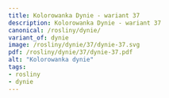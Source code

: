 ```yaml
---
title: Kolorowanka Dynie - wariant 37
description: Kolorowanka Dynie - wariant 37
canonical: /rosliny/dynie/
variant_of: dynie
image: /rosliny/dynie/37/dynie-37.svg
pdf: /rosliny/dynie/37/dynie-37.pdf
alt: "Kolorowanka dynie"
tags:
- rosliny
- dynie
---
```

